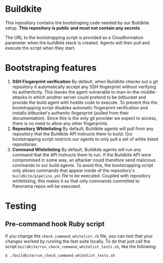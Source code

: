 # Buildkite
This repository contains the bootstraping code needed by our Buildkite setup.
**This repository is public and must not contain any secrets**.

The URL to the bootstrapping script is provided as a Cloudformation parameter
when the buildkite stack is created. Agents will then pull and execute the
script when they start.

# Bootstraping features

1. **SSH Fingerprint verification** By default, when Buildkite checks out a git
   repository it automatically accept any SSH fingerprint without verifying its
   authenticity. This leaves the agent vulnerable to man-in-the-middle-attacks
   in which another server could pretend to be bitbucket and provide the build
   agent with hostile code to execute. To prevent this the bootstrapping script
   disables automatic fingerprint verification and installs bitbucket's
   authentic fingerprint (pulled from their documentation). Since this is the
   only git provider we expect to access, there is no need to allow any other
   fingerprints.
2. **Repository Whitelisting** By default, Buildkite agents will pull from any
   repository that the Buildkite API instructs them to build. Our bootstrapping
   script restricts our agents to only pull a set of white listed repositories.
3. **Command Whitelisting** By default, Buildkite agents will run any command
   that the API instructs them to run. If the Buildkite API were compromised in
   some way, an attacker could therefore send malicious commands to our build
   agents. To avoid this, the bootstrapping script only allows commands that
   appear inside of the repository's ``buildkite/pipeline.yml`` file to be
   executed. Coupled with repository whitelisting, this makes it so that only
   commands committed to Panorama repos will be executed.

# Testing

## Pre-command hook Ruby script

If you change the `check_command_whitelist.rb` file, you can test that your
changes worked by running the test suite locally. To do that just call the
script `buildkite/run_check_command_whitelist_tests.sh`, like the following:

```bash
$ ./buildkite/run_check_command_whitelist_tests.sh
```
